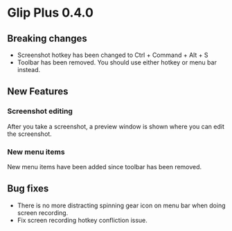 # Glip Plus 0.4.0

## Breaking changes

- Screenshot hotkey has been changed to Ctrl + Command + Alt + S
- Toolbar has been removed. You should use either hotkey or menu bar instead.


## New Features

### Screenshot editing

After you take a screenshot, a preview window is shown where you can edit the screenshot.

### New menu items

New menu items have been added since toolbar has been removed.


## Bug fixes

- There is no more distracting spinning gear icon on menu bar when doing screen recording.
- Fix screen recording hotkey confliction issue.
